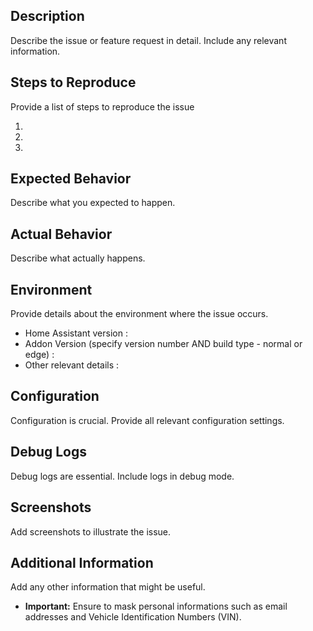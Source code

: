 ## Description

Describe the issue or feature request in detail. Include any relevant information.

## Steps to Reproduce

Provide a list of steps to reproduce the issue

1. 
2. 
3. 

## Expected Behavior
Describe what you expected to happen.

## Actual Behavior

Describe what actually happens.

## Environment
Provide details about the environment where the issue occurs.
- Home Assistant version : 
- Addon Version (specify version number AND build type - normal or edge) : 
- Other relevant details : 

## Configuration

Configuration is crucial. Provide all relevant configuration settings.

## Debug Logs

Debug logs are essential. Include logs in debug mode.

## Screenshots
Add screenshots to illustrate the issue.

## Additional Information
Add any other information that might be useful.
- **Important:** Ensure to mask personal informations such as email addresses and Vehicle Identification Numbers (VIN).